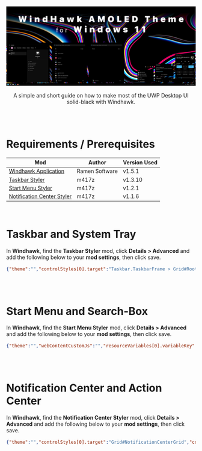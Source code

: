 <br/>

![banner](https://github.com/WiseManGNU/Windhawk_Win11AmoledTheme/blob/main/assets/banner.png)

<p align="center">
A simple and short guide on how to make most of the UWP Desktop UI solid-black with Windhawk.
</p>

<br/>
<br/>

# Requirements / Prerequisites
|Mod|Author|Version Used|
|---|------|------------|
|[Windhawk Application](https://windhawk.net/)|Ramen Software|v1.5.1|
|[Taskbar Styler](https://windhawk.net/mods/windows-11-taskbar-styler)|m417z|v1.3.10|
|[Start Menu Styler](https://windhawk.net/mods/windows-11-start-menu-styler)|m417z|v1.2.1|
|[Notification Center Styler](https://windhawk.net/mods/windows-11-notification-center-styler)|m417z|v1.1.6|
<br/>

# Taskbar and System Tray
In **Windhawk**, find the **Taskbar Styler** mod, click **Details > Advanced** and add the following below to your **mod settings**, then click save.

```json
{"theme":"","controlStyles[0].target":"Taskbar.TaskbarFrame > Grid#RootGrid > Taskbar.TaskbarBackground > Grid > Rectangle#BackgroundFill","controlStyles[0].styles[0]":"Fill=Black","resourceVariables[0].variableKey":"","resourceVariables[0].value":"","controlStyles[1].target":"Rectangle#BackgroundStroke","controlStyles[1].styles[0]":"Fill=Black","controlStyles[2].target":"Grid#OverflowRootGrid > Border","controlStyles[2].styles[0]":"Background=Black"}
```

<br>
<br/>

# Start Menu and Search-Box
In **Windhawk**, find the **Start Menu Styler** mod, click **Details > Advanced** and add the following below to your **mod settings**, then click save.

```json
{"theme":"","webContentCustomJs":"","resourceVariables[0].variableKey":"","resourceVariables[0].value":"","controlStyles[0].target":"Windows.UI.Xaml.Controls.Border#AcrylicBorder","controlStyles[0].styles[0]":"Background=Black","controlStyles[1].target":"Windows.UI.Xaml.Controls.Border#AcrylicOverlay","controlStyles[1].styles[0]":"Opacity=0","controlStyles[2].target":"Windows.UI.Xaml.Controls.Grid#TopLevelRoot > Windows.UI.Xaml.Controls.Border","controlStyles[2].styles[0]":"Background=Black","controlStyles[1].styles[1]":"","controlStyles[3].target":"Windows.UI.Xaml.Controls.Border#TaskbarSearchBackground","controlStyles[3].styles[0]":"Background=Black","controlStyles[4].target":"Windows.UI.Xaml.Controls.Border#AcrylicBorder","controlStyles[4].styles[0]":"BorderBrush=Black","controlStyles[5].target":"Windows.UI.Xaml.Controls.Border#AppBorder","controlStyles[5].styles[0]":"Background=Black","controlStyles[6].target":"Windows.UI.Xaml.Controls.Border#LayerBorder","controlStyles[6].styles[0]":"Opacity=0","controlStyles[7].target":"Border#AppBorder","controlStyles[7].styles[0]":"BorderThickness=0"}
```

<br>
<br/>

# Notification Center and Action Center
In **Windhawk**, find the **Notification Center Styler** mod, click **Details > Advanced** and add the following below to your **mod settings**, then click save.

```json
{"theme":"","controlStyles[0].target":"Grid#NotificationCenterGrid","controlStyles[0].styles[0]":"BorderThickness=0,0,0,0","controlStyles[0].styles[1]":"Background=Black","controlStyles[1].target":"Grid#CalendarCenterGrid","controlStyles[1].styles[0]":"BorderThickness=0,0,0,0","controlStyles[1].styles[1]":"Background=Black","controlStyles[2].target":"ScrollViewer#CalendarControlScrollViewer","controlStyles[2].styles[0]":"Background=Black","controlStyles[3].target":"ActionCenter.FocusSessionControl#FocusSessionControl > Grid#FocusGrid","controlStyles[3].styles[0]":"Background=Black","controlStyles[4].target":"Border#CalendarHeaderMinimizedOverlay","controlStyles[4].styles[0]":"Background=Black","controlStyles[5].target":"Windows.UI.Xaml.Controls.Grid#MediaTransportControlsRegion","controlStyles[5].styles[0]":"Background=Black","controlStyles[6].target":"Grid#MediaTransportControlsRoot","controlStyles[6].styles[0]":"Background=Black","controlStyles[7].target":"Windows.UI.Xaml.Controls.Grid#MediaTransportControlsRegion","controlStyles[7].styles[0]":"BorderThickness=0,0,0,0","controlStyles[8].target":"Grid#ControlCenterRegion","controlStyles[8].styles[0]":"BorderThickness=0,0,0,0","controlStyles[8].styles[1]":"Background=Black","controlStyles[9].target":"Windows.UI.Xaml.Controls.Grid#L1Grid > Border","controlStyles[9].styles[0]":"Background=Black","controlStyles[10].target":"Border#JumpListRestyledAcrylic","controlStyles[10].styles[0]":"Background=Black","controlStyles[10].styles[1]":"BorderThickness=0,0,0,0"}
```

<br>
<br/>
